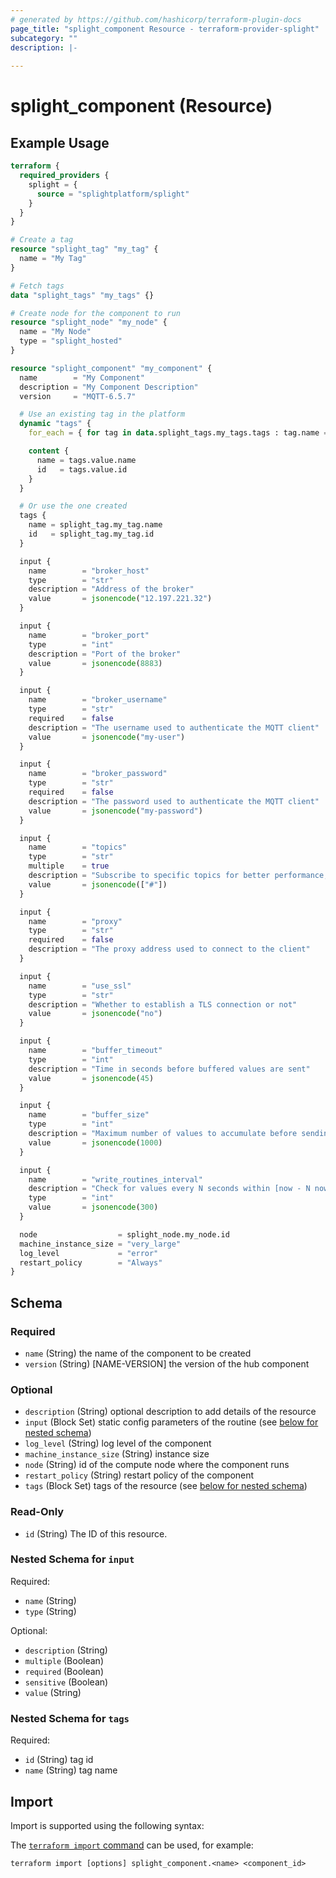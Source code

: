 ```yaml
---
# generated by https://github.com/hashicorp/terraform-plugin-docs
page_title: "splight_component Resource - terraform-provider-splight"
subcategory: ""
description: |-
  
---
```


# splight_component (Resource)



## Example Usage

```terraform
terraform {
  required_providers {
    splight = {
      source = "splightplatform/splight"
    }
  }
}

# Create a tag
resource "splight_tag" "my_tag" {
  name = "My Tag"
}

# Fetch tags
data "splight_tags" "my_tags" {}

# Create node for the component to run
resource "splight_node" "my_node" {
  name = "My Node"
  type = "splight_hosted"
}

resource "splight_component" "my_component" {
  name        = "My Component"
  description = "My Component Description"
  version     = "MQTT-6.5.7"

  # Use an existing tag in the platform
  dynamic "tags" {
    for_each = { for tag in data.splight_tags.my_tags.tags : tag.name => tag if tag.name == "Existing Tag" }

    content {
      name = tags.value.name
      id   = tags.value.id
    }
  }

  # Or use the one created
  tags {
    name = splight_tag.my_tag.name
    id   = splight_tag.my_tag.id
  }

  input {
    name        = "broker_host"
    type        = "str"
    description = "Address of the broker"
    value       = jsonencode("12.197.221.32")
  }

  input {
    name        = "broker_port"
    type        = "int"
    description = "Port of the broker"
    value       = jsonencode(8883)
  }

  input {
    name        = "broker_username"
    type        = "str"
    required    = false
    description = "The username used to authenticate the MQTT client"
    value       = jsonencode("my-user")
  }

  input {
    name        = "broker_password"
    type        = "str"
    required    = false
    description = "The password used to authenticate the MQTT client"
    value       = jsonencode("my-password")
  }

  input {
    name        = "topics"
    type        = "str"
    multiple    = true
    description = "Subscribe to specific topics for better performance; wildcards allowed."
    value       = jsonencode(["#"])
  }

  input {
    name        = "proxy"
    type        = "str"
    required    = false
    description = "The proxy address used to connect to the client"
  }

  input {
    name        = "use_ssl"
    type        = "str"
    description = "Whether to establish a TLS connection or not"
    value       = jsonencode("no")
  }

  input {
    name        = "buffer_timeout"
    type        = "int"
    description = "Time in seconds before buffered values are sent"
    value       = jsonencode(45)
  }

  input {
    name        = "buffer_size"
    type        = "int"
    description = "Maximum number of values to accumulate before sending"
    value       = jsonencode(1000)
  }

  input {
    name        = "write_routines_interval"
    description = "Check for values every N seconds within [now - N now]. Only the latest one is considered."
    type        = "int"
    value       = jsonencode(300)
  }

  node                  = splight_node.my_node.id
  machine_instance_size = "very_large"
  log_level             = "error"
  restart_policy        = "Always"
}
```

<!-- schema generated by tfplugindocs -->
## Schema

### Required

- `name` (String) the name of the component to be created
- `version` (String) [NAME-VERSION] the version of the hub component

### Optional

- `description` (String) optional description to add details of the resource
- `input` (Block Set) static config parameters of the routine (see [below for nested schema](#nestedblock--input))
- `log_level` (String) log level of the component
- `machine_instance_size` (String) instance size
- `node` (String) id of the compute node where the component runs
- `restart_policy` (String) restart policy of the component
- `tags` (Block Set) tags of the resource (see [below for nested schema](#nestedblock--tags))

### Read-Only

- `id` (String) The ID of this resource.

<a id="nestedblock--input"></a>
### Nested Schema for `input`

Required:

- `name` (String)
- `type` (String)

Optional:

- `description` (String)
- `multiple` (Boolean)
- `required` (Boolean)
- `sensitive` (Boolean)
- `value` (String)


<a id="nestedblock--tags"></a>
### Nested Schema for `tags`

Required:

- `id` (String) tag id
- `name` (String) tag name

## Import

Import is supported using the following syntax:

The [`terraform import` command](https://developer.hashicorp.com/terraform/cli/commands/import) can be used, for example:

```shell
terraform import [options] splight_component.<name> <component_id>
```
